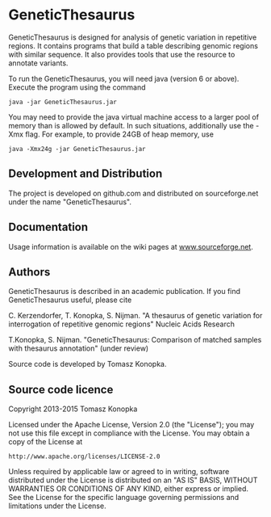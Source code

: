 GeneticThesaurus
================

GeneticThesaurus is designed for analysis of genetic variation in repetitive regions. It contains programs that build a table describing genomic regions with similar sequence. It also provides tools that use the resource to annotate variants.

To run the GeneticThesaurus, you will need java (version 6 or above). Execute the program using the command

	java -jar GeneticThesaurus.jar

You may need to provide the java virtual machine access to a larger pool of memory than is allowed by default. In such situations, additionally use the -Xmx flag. For example, to provide 24GB of heap memory, use

	java -Xmx24g -jar GeneticThesaurus.jar



Development and Distribution
----------------------------

The project is developed on github.com and distributed on sourceforge.net under the name "GeneticThesaurus".



Documentation
-------------

Usage information is available on the wiki pages at www.sourceforge.net.



Authors
-------

GeneticThesaurus is described in an academic publication. If you find  GeneticThesaurus useful, please cite

C. Kerzendorfer, T. Konopka, S. Nijman. "A thesaurus of genetic variation for interrogation of repetitive genomic regions" Nucleic Acids Research

T.Konopka, S. Nijman. "GeneticThesaurus: Comparison of matched samples with thesaurus annotation" (under review)

Source code is developed by Tomasz Konopka.



Source code licence
-------------------

Copyright 2013-2015 Tomasz Konopka

Licensed under the Apache License, Version 2.0 (the "License");
you may not use this file except in compliance with the License.
You may obtain a copy of the License at

    http://www.apache.org/licenses/LICENSE-2.0

Unless required by applicable law or agreed to in writing, software
distributed under the License is distributed on an "AS IS" BASIS,
WITHOUT WARRANTIES OR CONDITIONS OF ANY KIND, either express or implied.
See the License for the specific language governing permissions and
limitations under the License.

